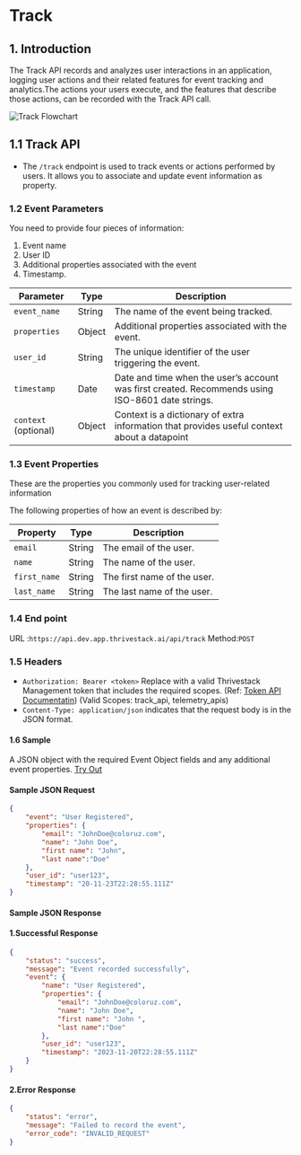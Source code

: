 # Track

## 1. Introduction

The Track API records and analyzes user interactions in an application, logging user actions and their related features for event tracking and analytics.The actions your users execute, and the features that describe those actions, can be recorded with the Track API call.

![Track Flowchart](/img/docs/analyze/apis/track-flowchart.png)

## 1.1 Track API

- The `/track` endpoint is used to track events or actions performed by users. It allows you to associate and update event information as property.

### 1.2 Event Parameters

You need to provide four pieces of information: 
1. Event name
2. User ID
3. Additional properties associated with the event
4. Timestamp.

| Parameter     | Type   | Description                                               |
|---------------|--------|-----------------------------------------------------------|
| `event_name`  | String | The name of the event being tracked.                      |
| `properties`  | Object | Additional properties associated with the event.          |
| `user_id`     | String | The unique identifier of the user triggering the event.   |
| `timestamp`   | Date   | Date and time when the user’s account was first created. Recommends using ISO-8601 date strings. |
| `context` (optional) | Object | Context is a dictionary of extra information that provides useful context about a datapoint |

### 1.3 Event Properties
These are the properties you commonly used for tracking user-related information

The following properties of how an event is described by:

| Property     | Type   | Description                 |
|--------------|--------|-----------------------------|
| `email`      | String | The email of the user.      |
| `name`       | String | The name of the user.       |
| `first_name` | String | The first name of the user. |
| `last_name`  | String | The last name of the user.  |

### 1.4 End point

URL :`https://api.dev.app.thrivestack.ai/api/track`
Method:`POST`

### 1.5 Headers
- `Authorization: Bearer <token>`  Replace <token> with a valid Thrivestack Management token that includes the required scopes. (Ref: [Token API Documentatin](https://docs.app.thrivestack.ai/getting-started/analyze/authentication)) (Valid Scopes: track_api, telemetry_apis) 
- `Content-Type: application/json` indicates that the request body is in the JSON format.

#### 1.6 Sample

A JSON object with the required Event Object fields and any additional event properties. [Try Out](../../../../integrate/public_apis/track)

#### Sample JSON Request
```json
{
    "event": "User Registered",
    "properties": {
        "email": "JohnDoe@coloruz.com",
        "name": "John Doe",
        "first name": "John",
        "last name":"Doe"
    },
    "user_id": "user123",
    "timestamp": "20-11-23T22:28:55.111Z"
}
```
#### Sample JSON Response
#### 1.Successful Response
```json
{
    "status": "success",
    "message": "Event recorded successfully",
    "event": {
        "name": "User Registered",
        "properties": {
            "email": "JohnDoe@coloruz.com",
            "name": "John Doe",
            "first name": "John ",
            "last name":"Doe"
        },
        "user_id": "user123",
        "timestamp": "2023-11-20T22:28:55.111Z"
    }
}
```
#### 2.Error Response
```json
{
    "status": "error",
    "message": "Failed to record the event",
    "error_code": "INVALID_REQUEST"
}
```